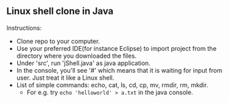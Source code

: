 ## Linux shell clone in Java

Instructions:
- Clone repo to your computer.
- Use your preferred IDE(for instance Eclipse) to import project from the directory where you downloaded the files.
- Under 'src', run 'jShell.java' as java application.
- In the console, you'll see '#' which means that it is waiting for input from user. Just treat it like a Linux shell.
- List of simple commands: echo, cat, ls, cd, cp, mv, rmdir, rm, mkdir.
	- For e.g. try `echo 'helloworld' > a.txt` in the java console.
